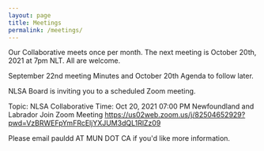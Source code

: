 ```yaml
---
layout: page
title: Meetings
permalink: /meetings/
---
```

Our Collaborative meets once per month. The next meeting is October 20th, 2021 at 7pm NLT. All are welcome.

September 22nd meeting Minutes and October 20th Agenda to follow later.

NLSA Board is inviting you to a scheduled Zoom meeting.

Topic: NLSA Collaborative
Time: Oct 20, 2021 07:00 PM Newfoundland and Labrador
Join Zoom Meeting
https://us02web.zoom.us/j/82504652929?pwd=VzBRWEFpYmFRcEljYXJUM3dQL1RlZz09

Please email pauldd AT MUN DOT CA if you'd like more information.

